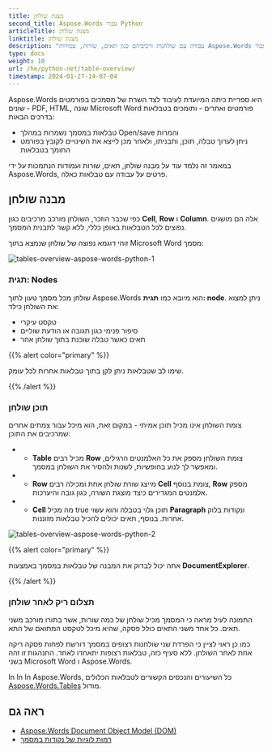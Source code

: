 ```yaml
---
title: מצגת שולחן
second_title: Aspose.Words עבור Python
articleTitle: מצגת שולחן
linktitle: מצגת שולחן
description: "עבודה עם שולחנות ורכיביהם כגון תאים, שורות, עמודות Aspose.Words עבור Python. איך לעבוד עם שולחנות Python."
type: docs
weight: 10
url: /he/python-net/table-overview/
timestamp: 2024-01-27-14-07-04
---
```


Aspose.Words היא ספריית כיתה המיועדת לעיבוד לצד השרת של מסמכים בפורמטים שונים - PDF, HTML, שונה Microsoft Word פורמטים ואחרים - ותומכים בטבלאות בדרכים הבאות:

* טבלאות במסמך נשמרות במהלך Open/save והמרות
* ניתן לערוך טבלה, תוכן, ותבניתו, ולאחר מכן לייצא את השינויים לקובץ בפורמט התומך בטבלאות

במאמר זה נלמד עוד על מבנה שולחן, תאים, שורות ועמודות הנתמכות על ידי Aspose.Words, פרטים על עבודה עם טבלאות כאלה.

## מבנה שולחן

כפי שכבר הוזכר, השולחן מורכב מרכיבים כגון **Cell**, **Row** ו **Column**. אלה הם מושגים נפוצים לכל הטבלאות באופן כללי, ללא קשר לתבנית המסמך.

זוהי דוגמא נפוצה של שולחן שנמצא בתוך Microsoft Word מסמך:

![tables-overview-aspose-words-python-1](/words/python-net/table-overview/tables-overview-1.png)

### תגית: Nodes

שולחן מכל מסמך טעון לתוך Aspose.Words הוא מיובא כמו **תגית: node**. ניתן למצוא את השולחן כילד:

- טקסט עיקרי
- סיפור פנימי כגון תגובה או הודעת שוליים
- תאים כאשר טבלה שוכנת בתוך שולחן אחר

{{% alert color="primary" %}}

שימו לב שטבלאות ניתן לקן בתוך טבלאות אחרות לכל עומק.

{{% /alert %}}

### תוכן שולחן

צומת השולחן אינו מכיל תוכן אמיתי - במקום זאת, הוא מיכל עבור צמתים אחרים שמרכיבים את התוכן:

- - **Table** מכיל רבים **Row** צומת השולחן מספק את כל האלמנטים הרגילים, ומאפשר לך לנוע בחופשיות, לשנות ולהסיר את השולחן במסמך.
- - **Row** מייצג שורת שולחן אחת ומכילה רבים **Cell** צומת בנוסף, **Row** מספק אלמנטים המגדירים כיצד מוצגת השורה, כגון גובה והיערכות.
- - **Cell** מה מכיל true תוכן גלוי בטבלה והוא עשוי **Paragraph** ונקודות בלוק אחרות. בנוסף, תאים יכולים להכיל טבלאות מזוננות.

![tables-overview-aspose-words-python-2](/words/python-net/table-overview/tables-overview-2.png)

{{% alert color="primary" %}}

אתה יכול לבדוק את המבנה של טבלאות במסמך באמצעות **DocumentExplorer**.

{{% /alert %}}

### תצלום ריק לאחר שולחן

התמונה לעיל מראה כי המסמך מכיל שולחן של כמה שורות, אשר בתורו מורכב משני תאים. כל אחד משני התאים כולל פסקה, שהיא מיכל לטקסט המתואם של התא.

כמו כן ראוי לציין כי הפרדת שני שולחנות רצופים במסמך דורשת לפחות פסקה ריקה אחת לאחר השולחן. ללא סעיף כזה, טבלאות רצופות יתאחדו לאחד. התנהגות זו זהה בשני Microsoft Word ו Aspose.Words.

In In In Aspose.Words, כל השיעורים והנכסים הקשורים לטבלאות הכלולים [Aspose.Words.Tables](https://reference.aspose.com/words/python-net/aspose.words.tables/) מודול.

## ראה גם

* [Aspose.Words Document Object Model (DOM)](/words/he/python-net/aspose-words-document-object-model/)
* [רמות לוגיות של נקודות במסמך](/words/he/python-net/logical-levels-of-nodes-in-a-document/)
